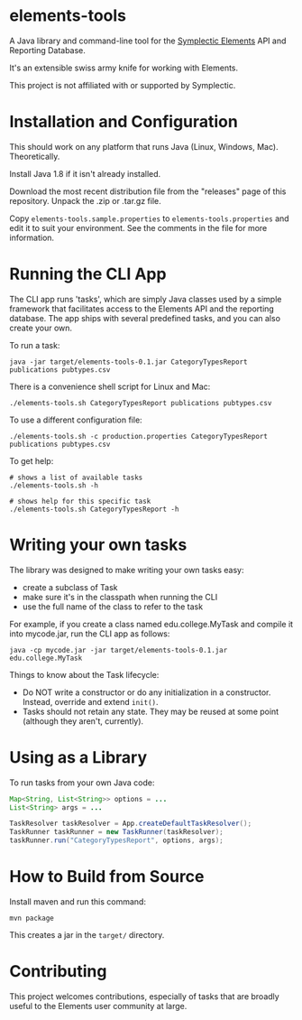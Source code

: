 
# elements-tools

A Java library and command-line tool for the
[Symplectic Elements](http://symplectic.co.uk/products/elements/) API and Reporting Database.

It's an extensible swiss army knife for working with Elements.

This project is not affiliated with or supported by Symplectic.

# Installation and Configuration

This should work on any platform that runs Java (Linux, Windows, Mac). Theoretically.

Install Java 1.8 if it isn't already installed.

Download the most recent distribution file from the "releases" page of
this repository. Unpack the .zip or .tar.gz file.

Copy `elements-tools.sample.properties` to `elements-tools.properties`
and edit it to suit your environment. See the comments in the file for
more information.

# Running the CLI App

The CLI app runs 'tasks', which are simply Java classes used by a
simple framework that facilitates access to the Elements API and the
reporting database. The app ships with several predefined tasks, and
you can also create your own.

To run a task:
```
java -jar target/elements-tools-0.1.jar CategoryTypesReport publications pubtypes.csv
```

There is a convenience shell script for Linux and Mac:
```
./elements-tools.sh CategoryTypesReport publications pubtypes.csv
```

To use a different configuration file:

```
./elements-tools.sh -c production.properties CategoryTypesReport publications pubtypes.csv
```

To get help:

```
# shows a list of available tasks
./elements-tools.sh -h

# shows help for this specific task
./elements-tools.sh CategoryTypesReport -h
```

# Writing your own tasks

The library was designed to make writing your own tasks easy:

- create a subclass of Task
- make sure it's in the classpath when running the CLI
- use the full name of the class to refer to the task 

For example, if you create a class named edu.college.MyTask and
compile it into mycode.jar, run the CLI app as follows:

```
java -cp mycode.jar -jar target/elements-tools-0.1.jar edu.college.MyTask
```

Things to know about the Task lifecycle:

- Do NOT write a constructor or do any initialization in a
  constructor. Instead, override and extend `init()`.
- Tasks should not retain any state. They may be reused at some point
  (although they aren't, currently).

# Using as a Library

To run tasks from your own Java code:

```java
Map<String, List<String>> options = ...
List<String> args = ...

TaskResolver taskResolver = App.createDefaultTaskResolver();
TaskRunner taskRunner = new TaskRunner(taskResolver);
taskRunner.run("CategoryTypesReport", options, args);
```

# How to Build from Source

Install maven and run this command:

```
mvn package
```

This creates a jar in the `target/` directory.

# Contributing

This project welcomes contributions, especially of tasks that are
broadly useful to the Elements user community at large.
